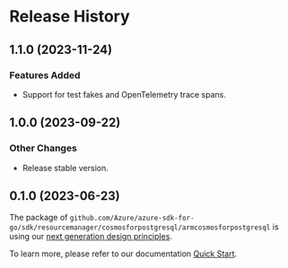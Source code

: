 # Release History

## 1.1.0 (2023-11-24)
### Features Added

- Support for test fakes and OpenTelemetry trace spans.


## 1.0.0 (2023-09-22)
### Other Changes

- Release stable version.

## 0.1.0 (2023-06-23)

The package of `github.com/Azure/azure-sdk-for-go/sdk/resourcemanager/cosmosforpostgresql/armcosmosforpostgresql` is using our [next generation design principles](https://azure.github.io/azure-sdk/general_introduction.html).

To learn more, please refer to our documentation [Quick Start](https://aka.ms/azsdk/go/mgmt).